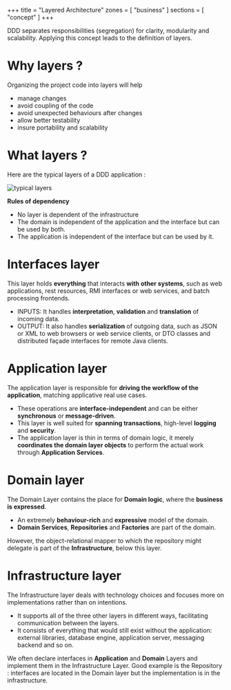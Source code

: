 ﻿+++
title       = "Layered Architecture"
zones     = [ "business" ]
sections  = [ "concept" ]
+++

DDD separates responsibilities (segregation) for clarity, modularity and scalability. Applying this concept leads to the definition of layers.

# Why layers ?

Organizing the project code into layers will help

- manage changes
- avoid coupling of the code
- avoid unexpected behaviours after changes
- allow better testability
- insure portability and scalability

# What layers ?

Here are the typical layers of a DDD application :

![typical layers]({business-doc}/images/layers.png)

**Rules of dependency**

- No layer is dependent of the infrastructure
- The domain is independent of the application and the interface but can be used by both.
- The application is independent of the interface but can be used by it.

# Interfaces layer

This layer holds **everything** that interacts **with other systems**, such as web applications, rest resources, RMI interfaces or web services, and batch processing frontends.

- INPUTS: It handles **interpretation**, **validation** and **translation** of incoming data.
- OUTPUT: It also handles **serialization** of outgoing data, such as JSON or XML to web browsers or web service clients, or DTO classes and distributed façade interfaces for remote Java clients.

# Application layer

The application layer is responsible for **driving the workflow of the application**, matching applicative real use cases.

- These operations are **interface-independent** and can be either **synchronous** or **message-driven**.
- This layer is well suited for **spanning transactions**, high-level **logging** and **security**.
- The application layer is thin in terms of domain logic, it merely **coordinates the domain layer objects** to perform the actual work through **Application Services**.

# Domain layer

The Domain Layer contains the place for **Domain logic**, where the **business is expressed**.

- An extremely **behaviour-rich** and **expressive** model of the domain. 
- **Domain Services**, **Repositories** and **Factories** are part of the domain. 

However, the object-relational mapper to which the repository might delegate is part of the **Infrastructure**, below this layer.

# Infrastructure layer

The Infrastructure layer deals with technology choices and focuses more on implementations rather than on intentions. 

- It supports all of the three other layers in different ways, facilitating communication between the layers. 
- It consists of everything that would still exist without the application: external libraries, database engine, application server, messaging backend and so on.

We often declare interfaces in **Application** and **Domain** Layers and implement them in the Infrastructure Layer. Good example is the Repository : interfaces are located in the Domain layer but the implementation is in the infrastructure.
